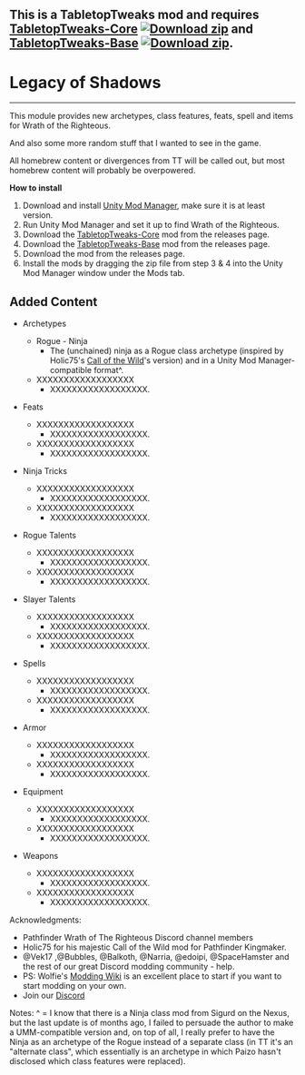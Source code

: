 ## This is a TabletopTweaks mod and requires [TabletopTweaks-Core](https://github.com/Vek17/TabletopTweaks-Core/releases) [![Download zip](https://custom-icon-badges.herokuapp.com/badge/-Download-blue?style=for-the-badge&logo=download&logoColor=white "Download zip")](https://github.com/Vek17/TabletopTweaks-Core/releases/latest/download/TabletopTweaks-Core.zip) and [TabletopTweaks-Base](https://github.com/Vek17/TabletopTweaks-Base/releases) [![Download zip](https://custom-icon-badges.herokuapp.com/badge/-Download-blue?style=for-the-badge&logo=download&logoColor=white "Download zip")](https://github.com/Vek17/TabletopTweaks-Base/releases/latest/download/TabletopTweaks-Base.zip).


# Legacy of Shadows
---

This module provides new archetypes, class features, feats, spell and items for Wrath of the Righteous.

And also some more random stuff that I wanted to see in the game.

All homebrew content or divergences from TT will be called out, but most homebrew content will probably be overpowered.

**How to install**

1. Download and install [Unity Mod Manager](https://github.com/newman55/unity-mod-manager), make sure it is at least version.
2. Run Unity Mod Manager and set it up to find Wrath of the Righteous.
3. Download the [TabletopTweaks-Core](https://github.com/Vek17/TabletopTweaks-Core/releases) mod from the releases page.
4. Download the [TabletopTweaks-Base](https://github.com/Vek17/TabletopTweaks-Base/releases) mod from the releases page.
5. Download the mod from the releases page.
6. Install the mods by dragging the zip file from step 3 & 4 into the Unity Mod Manager window under the Mods tab.

## Added Content

* Archetypes
    * Rogue - Ninja
        * The (unchained) ninja as a Rogue class archetype (inspired by Holic75's [Call of the Wild](https://github.com/Holic75/KingmakerRebalance/releases)'s version) and in a Unity Mod Manager-compatible format^.
    * XXXXXXXXXXXXXXXXXX
        * XXXXXXXXXXXXXXXXXX. 



* Feats
    * XXXXXXXXXXXXXXXXXX
        * XXXXXXXXXXXXXXXXXX.
    * XXXXXXXXXXXXXXXXXX
        * XXXXXXXXXXXXXXXXXX.

* Ninja Tricks
    * XXXXXXXXXXXXXXXXXX
        * XXXXXXXXXXXXXXXXXX.
    * XXXXXXXXXXXXXXXXXX
        * XXXXXXXXXXXXXXXXXX.


* Rogue Talents
    * XXXXXXXXXXXXXXXXXX
        * XXXXXXXXXXXXXXXXXX.
    * XXXXXXXXXXXXXXXXXX
        * XXXXXXXXXXXXXXXXXX.

* Slayer Talents
    * XXXXXXXXXXXXXXXXXX
        * XXXXXXXXXXXXXXXXXX.
    * XXXXXXXXXXXXXXXXXX
        * XXXXXXXXXXXXXXXXXX.


* Spells
    * XXXXXXXXXXXXXXXXXX
        * XXXXXXXXXXXXXXXXXX.
    * XXXXXXXXXXXXXXXXXX
        * XXXXXXXXXXXXXXXXXX.

* Armor
    * XXXXXXXXXXXXXXXXXX
        * XXXXXXXXXXXXXXXXXX.
    * XXXXXXXXXXXXXXXXXX
        * XXXXXXXXXXXXXXXXXX.

* Equipment
    * XXXXXXXXXXXXXXXXXX
        * XXXXXXXXXXXXXXXXXX.
    * XXXXXXXXXXXXXXXXXX
        * XXXXXXXXXXXXXXXXXX.

* Weapons
    * XXXXXXXXXXXXXXXXXX
        * XXXXXXXXXXXXXXXXXX.
    * XXXXXXXXXXXXXXXXXX
        * XXXXXXXXXXXXXXXXXX.


Acknowledgments:  

-   Pathfinder Wrath of The Righteous Discord channel members
-   Holic75 for his majestic Call of the Wild mod for Pathfinder Kingmaker.
-   @Vek17 ,@Bubbles, @Balkoth, @Narria, @edoipi, @SpaceHamster and the rest of our great Discord modding community - help.
-   PS: Wolfie's [Modding Wiki](https://github.com/WittleWolfie/OwlcatModdingWiki/wiki) is an excellent place to start if you want to start modding on your own.
-   Join our [Discord](https://discord.com/invite/wotr)

Notes:
^ = I know that there is a Ninja class mod from Sigurd on the Nexus, but the last update is of months ago, I failed to persuade the author to make a UMM-compatible version and, on
top of all, I really prefer to have the Ninja as an archetype of the Rogue instead of a separate class (in TT it's an "alternate class", which essentially is an archetype in which
Paizo hasn't disclosed which class features were replaced).
